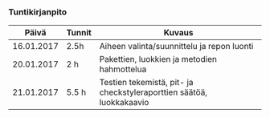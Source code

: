 ### Tuntikirjanpito
Päivä | Tunnit | Kuvaus
--------------- | ----- | ------
16.01.2017 | 2.5h | Aiheen valinta/suunnittelu ja repon luonti
20.01.2017 | 2 h | Pakettien, luokkien ja metodien hahmottelua
21.01.2017 | 5.5 h | Testien tekemistä, pit- ja checkstyleraporttien säätöä, luokkakaavio
